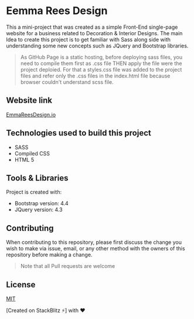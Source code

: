 # Eemma Rees Design

This a mini-project that was created as a simple Front-End single-page website for a business related to Decoration & Interior Designs. The main Idea to create this project is to get familiar with Sass along side with understanding  some new concepts such as JQuery and Bootstrap libraries.

>As GitHub Page is a static hosting, before deploying sass files, you need to compile them first as .css file THEN apply the file were the project deploied. For that a styles.css file was added to the project files and refer only the .css files in the index.html file because browser couldn't understand scss file.

## Website link

[EmmaReesDesign.io](https://raniamhelmy.github.io/emmareesdesign/)

## Technologies used to build this project

<ul>
  <li>SASS</li>
  <li>Compiled CSS</li>
  <li>HTML 5</li>
 </ul>
 
 ## Tools & Libraries  

Project is created with:

* Bootstrap version: 4.4
* JQuery version: 4.3

## Contributing

When contributing to this repository, please first discuss the change you wish to make via issue, email, or any other method with the owners of this repository before making a change.

>Note that all Pull requests are welcome

## License

[MIT](https://choosealicense.com/licenses/mit/)


[Created on StackBlitz ⚡️] with :heart:
